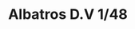 ---
title: "Albatros D.V 1/48"
price: 1800 
desc: "WEEKEND EDITION, Albatros D.V 1/48, razmera: 1/48"
img_path: "/assets/img/8408.jpg"
brand: EDUARD
available: false
special_offer: false
new: false
soon: false
cat: "Plasticne-Makete"
subcat: "PM-EDUARD"
subsubcat: ""
sifra: "8408"
---